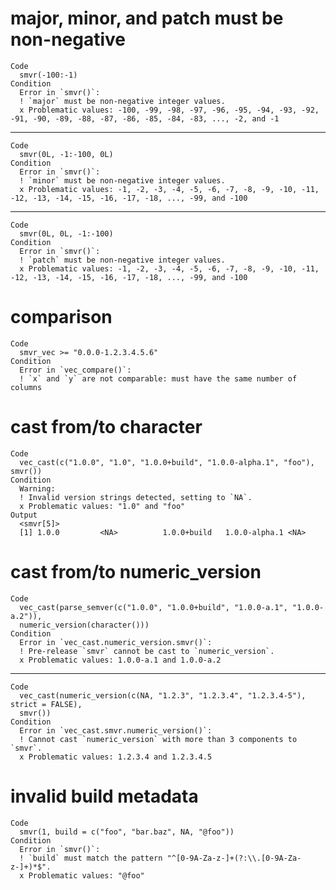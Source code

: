 # major, minor, and patch must be non-negative

    Code
      smvr(-100:-1)
    Condition
      Error in `smvr()`:
      ! `major` must be non-negative integer values.
      x Problematic values: -100, -99, -98, -97, -96, -95, -94, -93, -92, -91, -90, -89, -88, -87, -86, -85, -84, -83, ..., -2, and -1

---

    Code
      smvr(0L, -1:-100, 0L)
    Condition
      Error in `smvr()`:
      ! `minor` must be non-negative integer values.
      x Problematic values: -1, -2, -3, -4, -5, -6, -7, -8, -9, -10, -11, -12, -13, -14, -15, -16, -17, -18, ..., -99, and -100

---

    Code
      smvr(0L, 0L, -1:-100)
    Condition
      Error in `smvr()`:
      ! `patch` must be non-negative integer values.
      x Problematic values: -1, -2, -3, -4, -5, -6, -7, -8, -9, -10, -11, -12, -13, -14, -15, -16, -17, -18, ..., -99, and -100

# comparison

    Code
      smvr_vec >= "0.0.0-1.2.3.4.5.6"
    Condition
      Error in `vec_compare()`:
      ! `x` and `y` are not comparable: must have the same number of columns

# cast from/to character

    Code
      vec_cast(c("1.0.0", "1.0", "1.0.0+build", "1.0.0-alpha.1", "foo"), smvr())
    Condition
      Warning:
      ! Invalid version strings detected, setting to `NA`.
      x Problematic values: "1.0" and "foo"
    Output
      <smvr[5]>
      [1] 1.0.0         <NA>          1.0.0+build   1.0.0-alpha.1 <NA>         

# cast from/to numeric_version

    Code
      vec_cast(parse_semver(c("1.0.0", "1.0.0+build", "1.0.0-a.1", "1.0.0-a.2")),
      numeric_version(character()))
    Condition
      Error in `vec_cast.numeric_version.smvr()`:
      ! Pre-release `smvr` cannot be cast to `numeric_version`.
      x Problematic values: 1.0.0-a.1 and 1.0.0-a.2

---

    Code
      vec_cast(numeric_version(c(NA, "1.2.3", "1.2.3.4", "1.2.3.4-5"), strict = FALSE),
      smvr())
    Condition
      Error in `vec_cast.smvr.numeric_version()`:
      ! Cannot cast `numeric_version` with more than 3 components to `smvr`.
      x Problematic values: 1.2.3.4 and 1.2.3.4.5

# invalid build metadata

    Code
      smvr(1, build = c("foo", "bar.baz", NA, "@foo"))
    Condition
      Error in `smvr()`:
      ! `build` must match the pattern "^[0-9A-Za-z-]+(?:\\.[0-9A-Za-z-]+)*$".
      x Problematic values: "@foo"

